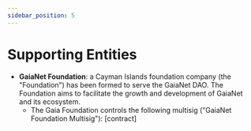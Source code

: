 ```yaml
---
sidebar_position: 5
---
```


# Supporting Entities

* **GaiaNet Foundation**: a Cayman Islands foundation company (the "Foundation") has been formed to serve the GaiaNet DAO. The Foundation aims to facilitate the growth and development of GaiaNet and its ecosystem.
   * The Gaia Foundation controls the following multisig ("GaiaNet Foundation Multisig"): [contract]
